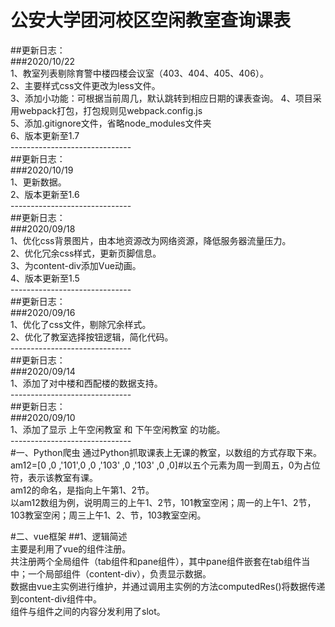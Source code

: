 公安大学团河校区空闲教室查询课表
===
##更新日志：<br>
###2020/10/22<br>
1、教室列表剔除育警中楼四楼会议室（403、404、405、406）。<br>
2、主要样式css文件更改为less文件。<br>
3、添加小功能：可根据当前周几，默认跳转到相应日期的课表查询。
4、项目采用webpack打包，打包规则见webpack.config.js<br>
5、添加.gitignore文件，省略node_modules文件夹<br>
6、版本更新至1.7<br>
------------------------------<br>
##更新日志：<br>
###2020/10/19<br>
1、更新数据。<br>
2、版本更新至1.6<br>
------------------------------<br>
##更新日志：<br>
###2020/09/18<br>
1、优化css背景图片，由本地资源改为网络资源，降低服务器流量压力。<br>
2、优化冗余css样式，更新页脚信息。<br>
3、为content-div添加Vue动画。<br>
4、版本更新至1.5<br>
------------------------------<br>
##更新日志：<br>
###2020/09/16<br>
1、优化了css文件，剔除冗余样式。<br>
2、优化了教室选择按钮逻辑，简化代码。<br>
------------------------------<br>
##更新日志：<br>
###2020/09/14<br>
1、添加了对中楼和西配楼的数据支持。<br>
------------------------------<br>
##更新日志：<br>
###2020/09/10<br>
1、添加了显示 上午空闲教室 和 下午空闲教室 的功能。<br>
------------------------------<br>
#一、Python爬虫
通过Python抓取课表上无课的教室，以数组的方式存取下来。<br>
am12=[0 ,0 ,'101',0 ,0 ,'103' ,0 ,'103' ,0 ,0]#以五个元素为周一到周五，0为占位符，表示该教室有课。<br>
am12的命名，是指向上午第1、2节。<br>
以am12数组为例，说明周三的上午1、2节，101教室空闲；周一的上午1、2节，103教室空闲；周三上午1、2、节，103教室空闲。<br>

#二、vue框架
##1、逻辑简述<br>
主要是利用了vue的组件注册。<br>
共注册两个全局组件（tab组件和pane组件），其中pane组件嵌套在tab组件当中；一个局部组件（content-div），负责显示数据。<br>
数据由vue主实例进行维护，并通过调用主实例的方法computedRes()将数据传递到content-div组件中。<br>
组件与组件之间的内容分发利用了slot。<br>
